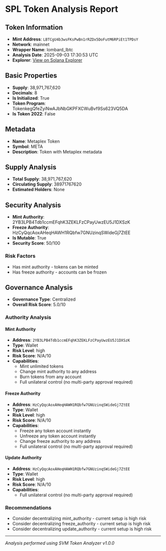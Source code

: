 # SPL Token Analysis Report

## Token Information
- **Mint Address**: `LBTCgU4b3wsFKsPwBn1rRZDx5DoFutM6RPiEt1TPDsY`
- **Network**: mainnet
- **Wrapper Name**: lombard_lbtc
- **Analysis Date**: 2025-09-03 17:30:53 UTC
- **Explorer**: [View on Solana Explorer](https://explorer.solana.com/address/LBTCgU4b3wsFKsPwBn1rRZDx5DoFutM6RPiEt1TPDsY)

## Basic Properties
- **Supply**: 38,971,767,620
- **Decimals**: 8
- **Is Initialized**: True
- **Token Program**: TokenkegQfeZyiNwAJbNbGKPFXCWuBvf9Ss623VQ5DA
- **Is Token 2022**: False

## Metadata
- **Name**: Metaplex Token
- **Symbol**: META
- **Description**: Token with Metaplex metadata

## Supply Analysis
- **Total Supply**: 38,971,767,620
- **Circulating Supply**: 38971767620
- **Estimated Holders**: None

## Security Analysis
- **Mint Authority**: 2YB3LPB4Tdb1ccmEFqhK3ZEKLFzCPayUwzEU5J1DXSzK
- **Freeze Authority**: HzCyQqcAoxAHeqHAWH1RQbfw7GNUzinqSWideGj7ZtEE
- **Is Mutable**: True
- **Security Score**: 50/100

### Risk Factors
- Has mint authority - tokens can be minted
- Has freeze authority - accounts can be frozen

## Governance Analysis
- **Governance Type**: Centralized
- **Overall Risk Score**: 5.0/10

### Authority Analysis

#### Mint Authority
- **Address**: `2YB3LPB4Tdb1ccmEFqhK3ZEKLFzCPayUwzEU5J1DXSzK`
- **Type**: Wallet
- **Risk Level**: high
- **Risk Score**: N/A/10
- **Capabilities**:
  - Mint unlimited tokens
  - Change mint authority to any address
  - Burn tokens from any account
  - Full unilateral control (no multi-party approval required)

#### Freeze Authority
- **Address**: `HzCyQqcAoxAHeqHAWH1RQbfw7GNUzinqSWideGj7ZtEE`
- **Type**: Wallet
- **Risk Level**: high
- **Risk Score**: N/A/10
- **Capabilities**:
  - Freeze any token account instantly
  - Unfreeze any token account instantly
  - Change freeze authority to any address
  - Full unilateral control (no multi-party approval required)

#### Update Authority
- **Address**: `HzCyQqcAoxAHeqHAWH1RQbfw7GNUzinqSWideGj7ZtEE`
- **Type**: Wallet
- **Risk Level**: high
- **Risk Score**: N/A/10
- **Capabilities**:
  - Full unilateral control (no multi-party approval required)

### Recommendations
- Consider decentralizing mint_authority - current setup is high risk
- Consider decentralizing freeze_authority - current setup is high risk
- Consider decentralizing update_authority - current setup is high risk

---
*Analysis performed using SVM Token Analyzer v1.0.0*
